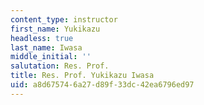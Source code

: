 ```yaml
---
content_type: instructor
first_name: Yukikazu
headless: true
last_name: Iwasa
middle_initial: ''
salutation: Res. Prof.
title: Res. Prof. Yukikazu Iwasa
uid: a8d67574-6a27-d89f-33dc-42ea6796ed97
---
```


